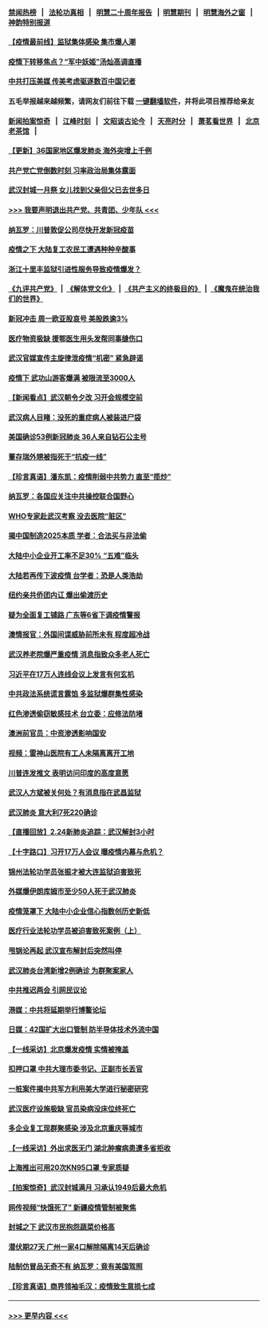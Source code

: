 #### [禁闻热榜](热点新闻.md?=0)  &nbsp;&nbsp;|&nbsp;&nbsp; [法轮功真相](https://github.com/gfw-breaker/truth/blob/master/README.md?=0) &nbsp;&nbsp;|&nbsp;&nbsp; [明慧二十周年报告](https://github.com/gfw-breaker/mh-reports/blob/master/README.md?=0) &nbsp;&nbsp;|&nbsp;&nbsp;[明慧期刊](https://github.com/gfw-breaker/mh-qikan) &nbsp;&nbsp;|&nbsp;&nbsp; [明慧海外之窗](https://github.com/gfw-breaker/mh-news/blob/master/README.md?=0) &nbsp;&nbsp;|&nbsp;&nbsp; [神韵特别报道](https://github.com/gfw-breaker/mh-news/blob/master/shenyun.md?=0)
#### [【疫情最前线】监狱集体感染 集市爆人潮](../pages/nsc413/n11893181.md?t=02250902) 
#### [疫情下转移焦点？“军中妖姬”汤灿高调直播](../pages/nsc413/n11893023.md?t=02250902) 
#### [中共打压美媒 传美考虑驱逐数百中国记者](../pages/nsc413/n11893178.md?t=02250902) 
#### 五毛举报越来越频繁，请网友们前往下载 [一键翻墙软件](https://github.com/gfw-breaker/ssr-accounts)，并将此项目推荐给亲友
#### [新闻拍案惊奇](https://github.com/gfw-breaker/banned-news/blob/master/pages/link4.md) &nbsp;&nbsp;|&nbsp;&nbsp; [江峰时刻](https://github.com/gfw-breaker/banned-news/blob/master/pages/link4.md) &nbsp;&nbsp;|&nbsp;&nbsp; [文昭谈古论今](https://github.com/gfw-breaker/banned-news/blob/master/pages/link4.md) &nbsp;&nbsp;|&nbsp;&nbsp; [天亮时分](https://github.com/gfw-breaker/banned-news/blob/master/pages/link4.md) &nbsp;&nbsp;|&nbsp;&nbsp; [萧茗看世界](https://github.com/gfw-breaker/banned-news/blob/master/pages/link4.md) &nbsp;&nbsp;|&nbsp;&nbsp; [北京老茶馆](https://github.com/gfw-breaker/banned-news/blob/master/pages/link4.md) &nbsp;&nbsp;|&nbsp;&nbsp; 
#### [【更新】36国家地区爆发肺炎 海外突增上千例](../pages/nsc413/n11890652.md?t=02250902) 
#### [共产党亡党倒数时刻 习率政治局集体露面](../pages/nsc413/n11893305.md?t=02250902) 
#### [武汉封城一月祭 女儿找到父亲但父已去世多日](../pages/nsc413/n11893232.md?t=02250902) 
#### [>>> 我要声明退出共产党、共青团、少年队 <<<](https://github.com/begood0513/goodnews/blob/master/quit/letter.md) 
#### [纳瓦罗：川普敦促公司尽快开发新冠疫苗](../pages/nsc413/n11893211.md?t=02250902) 
#### [疫情之下 大陆复工农民工遭遇种种辛酸事](../pages/nsc413/n11893150.md?t=02250902) 
#### [浙江十里丰监狱引进性服务导致疫情爆发？](../pages/nsc413/n11892816.md?t=02250902) 
#### [《九评共产党》](https://github.com/begood0513/9ping.md/blob/master/README.md) &nbsp;|&nbsp; [《解体党文化》](../../../../jtdwh.md/blob/master/README.md)  &nbsp;|&nbsp; [《共产主义的终极目的》](../../../../gczydzjmd.md/blob/master/README.md) &nbsp;|&nbsp; [《魔鬼在统治我们的世界》](../../../../mgztzwmdsj.md/blob/master/README.md) 
#### [新冠冲击 周一欧亚股哀号 美股跌逾3%](../pages/nsc413/n11892648.md?t=02250902) 
#### [医疗物资极缺 援鄂医生用头发帮同事缝伤口](../pages/nsc413/n11893161.md?t=02250902) 
#### [武汉官媒宣传主旋律泄疫情“机密” 紧急辟谣](../pages/nsc413/n11893026.md?t=02250902) 
#### [疫情下 武功山游客爆满 被限流至3000人](../pages/nsc413/n11892959.md?t=02250902) 
#### [【新闻看点】武汉朝令夕改 习开会规模空前](../pages/nsc413/n11892858.md?t=02250902) 
#### [武汉病人目睹：没死的重症病人被装进尸袋](../pages/nsc413/n11892728.md?t=02250902) 
#### [美国确诊53例新冠肺炎 36人来自钻石公主号](../pages/nsc413/n11892877.md?t=02250902) 
#### [董存瑞外甥被指死于“抗疫一线”](../pages/nsc413/n11892559.md?t=02250902) 
#### [【珍言真语】潘东凯：疫情削弱中共势力 直至“揽炒”](../pages/nsc413/n11892866.md?t=02250902) 
#### [纳瓦罗：各国应关注中共操控联合国野心](../pages/nsc413/n11892856.md?t=02250902) 
#### [WHO专家赴武汉考察 没去医院“脏区”](../pages/nsc413/n11892736.md?t=02250902) 
#### [揭中国制造2025本质 学者：合法买与非法偷](../pages/nsc413/n11892146.md?t=02250902) 
#### [大陆中小企业开工率不足30% “五难”临头](../pages/nsc413/n11892702.md?t=02250902) 
#### [大陆若再传下波疫情 台学者：恐是人类浩劫](../pages/nsc413/n11892202.md?t=02250902) 
#### [纽约亲共侨团内讧 爆出偷渡历史](../pages/nsc413/n11891235.md?t=02250902) 
#### [疑为全面复工铺路 广东等6省下调疫情警报](../pages/nsc413/n11892716.md?t=02250902) 
#### [澳情报官：外国间谍威胁前所未有 程度超冷战](../pages/nsc413/n11892672.md?t=02250902) 
#### [武汉养老院爆严重疫情 消息指致众多老人死亡](../pages/nsc413/n11892451.md?t=02250902) 
#### [习近平在17万人连线会议上发言有何玄机](../pages/nsc413/n11892603.md?t=02250902) 
#### [中共政法系统谎言露馅 多监狱爆群集性感染](../pages/nsc413/n11890720.md?t=02250902) 
#### [红色渗透偷窃敏感技术 台立委：应修法防堵](../pages/nsc413/n11892337.md?t=02250902) 
#### [澳洲前官员：中资渗透影响国安](../pages/nsc413/n11892279.md?t=02250902) 
#### [视频：雷神山医院有工人未隔离离开工地](../pages/nsc413/n11892113.md?t=02250902) 
#### [川普连发推文 表明访问印度的高度意愿](../pages/nsc413/n11891927.md?t=02250902) 
#### [武汉人方斌被关何处？有消息指在武昌监狱](../pages/nsc413/n11891753.md?t=02250902) 
#### [武汉肺炎 意大利7死220确诊](../pages/nsc413/n11892166.md?t=02250902) 
#### [【直播回放】2.24新肺炎追踪：武汉解封3小时](../pages/nsc413/n11892242.md?t=02250902) 
#### [【十字路口】习开17万人会议 曝疫情内幕与危机？](../pages/nsc413/n11890795.md?t=02250902) 
#### [锦州法轮功学员张振才被大连监狱迫害致死](../pages/nsc413/n11892086.md?t=02250902) 
#### [外媒爆伊朗库姆市至少50人死于武汉肺炎](../pages/nsc413/n11891996.md?t=02250902) 
#### [疫情笼罩下 大陆中小企业信心指数创历史新低](../pages/nsc413/n11892057.md?t=02250902) 
#### [医疗行业法轮功学员被迫害致死案例（上）](../pages/nsc413/n11883051.md?t=02250902) 
#### [甩锅论再起 武汉宣布解封后突然叫停](../pages/nsc413/n11891989.md?t=02250902) 
#### [武汉肺炎台湾新增2例确诊 为群聚案家人](../pages/nsc413/n11891893.md?t=02250902) 
#### [中共推迟两会 引网民议论](../pages/nsc413/n11891891.md?t=02250902) 
#### [港媒：中共将延期举行博鳌论坛](../pages/nsc413/n11891175.md?t=02250902) 
#### [日媒：42国扩大出口管制 防半导体技术外流中国](../pages/nsc413/n11891730.md?t=02250902) 
#### [【一线采访】北京爆发疫情 实情被掩盖](../pages/nsc413/n11891627.md?t=02250902) 
#### [扣押口罩 中共大理市委书记、正副市长丢官](../pages/nsc413/n11891329.md?t=02250902) 
#### [一桩案件揭中共军方利用美大学进行秘密研究](../pages/nsc413/n11891206.md?t=02250902) 
#### [武汉医疗设施极缺 官员染病没床位终死亡](../pages/nsc413/n11891083.md?t=02250902) 
#### [多企业复工现群聚感染 涉及北京重庆等城市](../pages/nsc413/n11891050.md?t=02250902) 
#### [【一线采访】外出求医无门 湖北肿瘤病患遭多省拒收](../pages/nsc413/n11891119.md?t=02250902) 
#### [上海推出可用20次KN95口罩 专家质疑](../pages/nsc413/n11891298.md?t=02250902) 
#### [【拍案惊奇】武汉封城满月 习承认1949后最大危机](../pages/nsc413/n11890587.md?t=02250902) 
#### [网传视频“快饿死了” 新疆疫情管制被聚焦](../pages/nsc413/n11890716.md?t=02250902) 
#### [封城之下 武汉市民抱怨蔬菜价格高](../pages/nsc413/n11890584.md?t=02250902) 
#### [潜伏期27天 广州一家4口解除隔离14天后确诊](../pages/nsc413/n11891015.md?t=02250902) 
#### [陆制仿冒品无奇不有 纳瓦罗：竟有美国驾照](../pages/nsc413/n11890953.md?t=02250902) 
#### [【珍言真语】商界领袖毛汉：疫情致生意损七成](../pages/nsc413/n11890348.md?t=02250902) 

----
#### [ >>> 更早内容 <<< ](../indexes/nsc413-earlier.md)

